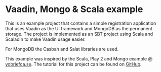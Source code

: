 # Vaadin, Mongo & Scala example

This is an example project that contains a simple registration application that uses Vaadin as the UI framework and MongoDB as the permanent storage. The project is implemented as an SBT project using Scala and Scaladin to make Vaadin usage easier.

For MongoDB the Casbah and Salat libraries are used.

This example was inspired by the Scala, Play 2 and Mongo example @ [yobriefca.se](http://yobriefca.se/blog/2012/05/08/starter-for-10-scala/). The tutorial for this project can be found on [GitHub](https://github.com/ripla/vaadin-scala-mongo/wiki/Tutorial).